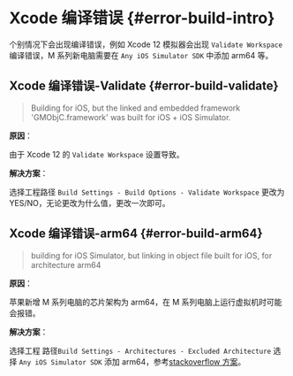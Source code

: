 # Xcode 编译错误 {#error-build-intro}

个别情况下会出现编译错误，例如 Xcode 12 模拟器会出现 `Validate Workspace` 编译错误，M 系列新电脑需要在 `Any iOS Simulator SDK` 中添加 arm64 等。

## Xcode 编译错误-Validate {#error-build-validate}

> Building for iOS, but the linked and embedded framework 'GMObjC.framework' was built for iOS + iOS Simulator.

**原因**：

由于 Xcode 12 的 `Validate Workspace` 设置导致。

**解决方案**：

选择工程路径 `Build Settings - Build Options - Validate Workspace` 更改为 YES/NO，无论更改为什么值，更改一次即可。

## Xcode 编译错误-arm64 {#error-build-arm64}

> building for iOS Simulator, but linking in object file built for iOS, for architecture arm64

**原因**：

苹果新增 M 系列电脑的芯片架构为 arm64，在 M 系列电脑上运行虚拟机时可能会报错。

**解决方案**：

选择工程 路径`Build Settings - Architectures - Excluded Architecture` 选择 `Any iOS Simulator SDK` 添加 arm64，参考[stackoverflow 方案](https://stackoverflow.com/questions/63607158/xcode-12-building-for-ios-simulator-but-linking-in-object-file-built-for-ios)。
